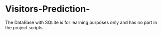 # Visitors-Prediction-
The DataBase with SQLite is for learning purposes only and has no part in the project scripts.
